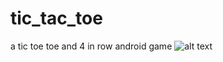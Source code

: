 # tic_tac_toe
a tic toe toe and 4 in row android game
![alt text](http:/AbbasAsadi/tic_tac_toe/blob/master/screenshot/Screenshot_1.jpg/to/img.png)
